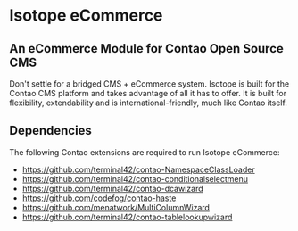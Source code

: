 # Isotope eCommerce

## An eCommerce Module for Contao Open Source CMS

Don't settle for a bridged CMS + eCommerce system. Isotope is built for the Contao CMS platform and takes advantage of all it has to offer.
It is built for flexibility, extendability and is international-friendly, much like Contao itself.


## Dependencies

The following Contao extensions are required to run Isotope eCommerce:
- https://github.com/terminal42/contao-NamespaceClassLoader
- https://github.com/terminal42/contao-conditionalselectmenu
- https://github.com/terminal42/contao-dcawizard
- https://github.com/codefog/contao-haste
- https://github.com/menatwork/MultiColumnWizard
- https://github.com/terminal42/contao-tablelookupwizard